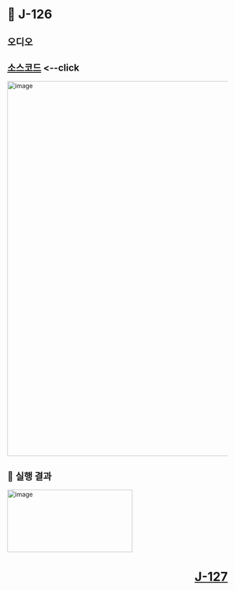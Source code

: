 # 📖 J-126

## 오디오

[소스코드](./AudioEx.java) <--click
---

<img width="524" height="857" alt="image" src="https://github.com/user-attachments/assets/7b436aa1-77a5-4302-b5bd-1bd9fc80d6d8" />

📘 실행 결과
---

<img width="286" height="143" alt="image" src="https://github.com/user-attachments/assets/eed1d792-807c-4bbc-8eba-1462e4b63d6b" />

# <p align="right">[J-127](./J_127.md)</p>

